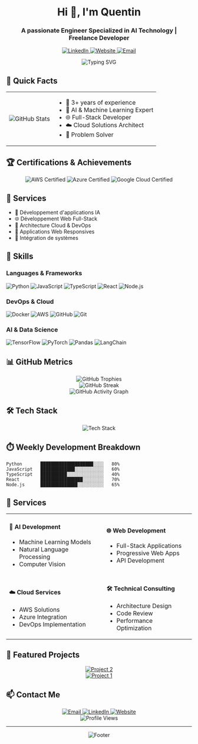 <h1 align="center">Hi 👋, I'm Quentin</h1>

<h3 align="center">A passionate Engineer Specialized in AI Technology | Freelance Developer</h3>

<p align="center">
  <a href="https://www.linkedin.com/in/quentinlfvr/">
    <img src="https://img.shields.io/badge/LinkedIn-0077B5?style=for-the-badge&logo=linkedin&logoColor=white" alt="LinkedIn"/>
  </a>
  <a href="https://lefevre.needemand.com/">
    <img src="https://img.shields.io/badge/Website-4285F4?style=for-the-badge&logo=google-chrome&logoColor=white" alt="Website"/>
  </a>
  <a href="mailto:quentinlefevre1@outlook.com">
    <img src="https://img.shields.io/badge/Email-D14836?style=for-the-badge&logo=gmail&logoColor=white" alt="Email"/>
  </a>
</p>

<div align="center">
  <img src="https://readme-typing-svg.herokuapp.com?font=Fira+Code&pause=1000&color=5865F2&center=true&vCenter=true&width=435&lines=Welcome+to+my+profile!;Let's+build+something+amazing+together" alt="Typing SVG" />
</div>

## 🎯 Quick Facts

<div align="center">
  <table>
    <tr>
      <td>
        <img src="https://github-readme-stats.vercel.app/api?username=qlfv&show_icons=true&theme=dark&include_all_commits=true&count_private=true" alt="GitHub Stats"/>
      </td>
      <td>
        <ul>
          <li>🚀 3+ years of experience</li>
          <li>🤖 AI & Machine Learning Expert</li>
          <li>🌐 Full-Stack Developer</li>
          <li>☁️ Cloud Solutions Architect</li>
          <li>🎯 Problem Solver</li>
        </ul>
      </td>
    </tr>
  </table>
</div>

## 🏆 Certifications & Achievements

<div align="center">
  <img src="https://img.shields.io/badge/AWS-Certified-232F3E?style=for-the-badge&logo=amazon-aws&logoColor=white" alt="AWS Certified"/>
  <img src="https://img.shields.io/badge/Microsoft-Azure-0078D4?style=for-the-badge&logo=microsoft-azure&logoColor=white" alt="Azure Certified"/>
  <img src="https://img.shields.io/badge/Google-Cloud-4285F4?style=for-the-badge&logo=google-cloud&logoColor=white" alt="Google Cloud Certified"/>
</div>

## 💼 Services

- 🤖 Développement d'applications IA
- 🌐 Développement Web Full-Stack
- 🚀 Architecture Cloud & DevOps
- 📱 Applications Web Responsives
- 🔄 Intégration de systèmes

## 🚀 Skills

### Languages & Frameworks
![Python](https://img.shields.io/badge/Python-3776AB?style=for-the-badge&logo=python&logoColor=white)
![JavaScript](https://img.shields.io/badge/JavaScript-F7DF1E?style=for-the-badge&logo=javascript&logoColor=black)
![TypeScript](https://img.shields.io/badge/TypeScript-3178C6?style=for-the-badge&logo=typescript&logoColor=white)
![React](https://img.shields.io/badge/React-20232A?style=for-the-badge&logo=react&logoColor=61DAFB)
![Node.js](https://img.shields.io/badge/Node.js-339933?style=for-the-badge&logo=nodedotjs&logoColor=white)

### DevOps & Cloud
![Docker](https://img.shields.io/badge/Docker-2496ED?style=for-the-badge&logo=docker&logoColor=white)
![AWS](https://img.shields.io/badge/AWS-232F3E?style=for-the-badge&logo=amazon-aws&logoColor=white)
![GitHub](https://img.shields.io/badge/GitHub-181717?style=for-the-badge&logo=github&logoColor=white)
![Git](https://img.shields.io/badge/Git-F05032?style=for-the-badge&logo=git&logoColor=white)

### AI & Data Science
![TensorFlow](https://img.shields.io/badge/TensorFlow-FF6F00?style=for-the-badge&logo=tensorflow&logoColor=white)
![PyTorch](https://img.shields.io/badge/PyTorch-EE4C2C?style=for-the-badge&logo=pytorch&logoColor=white)
![Pandas](https://img.shields.io/badge/Pandas-150458?style=for-the-badge&logo=pandas&logoColor=white)
![LangChain](https://img.shields.io/badge/LangChain-00A67E?style=for-the-badge&logo=langchain&logoColor=white)

## 📊 GitHub Metrics

<div align="center">
  <img src="https://github-profile-trophy.vercel.app/?username=qlfv&theme=dark&row=2&column=4" alt="GitHub Trophies"/>
</div>

<div align="center">
  <img src="https://github-readme-streak-stats.herokuapp.com/?user=qlfv&theme=dark" alt="GitHub Streak"/>
</div>

<div align="center">
  <img src="https://github-readme-activity-graph.vercel.app/graph?username=qlfv&theme=github-dark&area=true&color=5865F2&line=5865F2&point=FFFFFF" alt="GitHub Activity Graph"/>
</div>

## 🛠️ Tech Stack

<div align="center">
  <img src="https://skillicons.dev/icons?i=python,js,ts,react,nodejs,aws,azure,gcp,docker,kubernetes,git,github,vscode&theme=dark" alt="Tech Stack" />
</div>

## ⏱️ Weekly Development Breakdown

```text
Python       ████████████████████░░░░   80%
JavaScript   █████████████░░░░░░░░░░░   60%
TypeScript   ██████████░░░░░░░░░░░░░░   40%
React        ████████████████░░░░░░░░   70%
Node.js      ██████████████░░░░░░░░░░   65%
```

## 💼 Services

<div align="center">
  <table>
    <tr>
      <td>
        <h4>🤖 AI Development</h4>
        <ul>
          <li>Machine Learning Models</li>
          <li>Natural Language Processing</li>
          <li>Computer Vision</li>
        </ul>
      </td>
      <td>
        <h4>🌐 Web Development</h4>
        <ul>
          <li>Full-Stack Applications</li>
          <li>Progressive Web Apps</li>
          <li>API Development</li>
        </ul>
      </td>
    </tr>
    <tr>
      <td>
        <h4>☁️ Cloud Services</h4>
        <ul>
          <li>AWS Solutions</li>
          <li>Azure Integration</li>
          <li>DevOps Implementation</li>
        </ul>
      </td>
      <td>
        <h4>🛠️ Technical Consulting</h4>
        <ul>
          <li>Architecture Design</li>
          <li>Code Review</li>
          <li>Performance Optimization</li>
        </ul>
      </td>
    </tr>
  </table>
</div>

## 🎯 Featured Projects

<div align="center">

  <a href="https://github.com/qlfv/AssistantTrading">
    <img src="https://github-readme-stats.vercel.app/api/pin/?username=qlfv&repo=AssistantTrading&theme=dark" alt="Project 2"/>
  </a>
  </br>
  <a href="https://github.com/qlfv/Perplexity-API-Demo">
    <img src="https://github-readme-stats.vercel.app/api/pin/?username=qlfv&repo=Perplexity-API-Demo&theme=dark" alt="Project 1"/>
  </a>
</div>

## 📫 Contact Me

<div align="center">
    <a href="mailto:quentinlefevre1@outlook.com">
    <img src="https://img.shields.io/badge/Email-D14836?style=for-the-badge&logo=gmail&logoColor=white" alt="Email"/>
  </a>
  <a href="https://www.linkedin.com/in/quentinlfvr/">
    <img src="https://img.shields.io/badge/LinkedIn-0077B5?style=for-the-badge&logo=linkedin&logoColor=white" alt="LinkedIn"/>
  </a>
  <a href="https://lefevre.needemand.com/">
    <img src="https://img.shields.io/badge/Website-4285F4?style=for-the-badge&logo=google-chrome&logoColor=white" alt="Website"/>
  </a>
</div>

<div align="center">
  <img src="https://komarev.com/ghpvc/?username=Wiminds&style=flat-square&color=blue" alt="Profile Views"/>
</div>

---

<div align="center">
  <img src="https://capsule-render.vercel.app/api?type=waving&color=5865F2&height=100&section=footer" alt="Footer"/>
</div>
